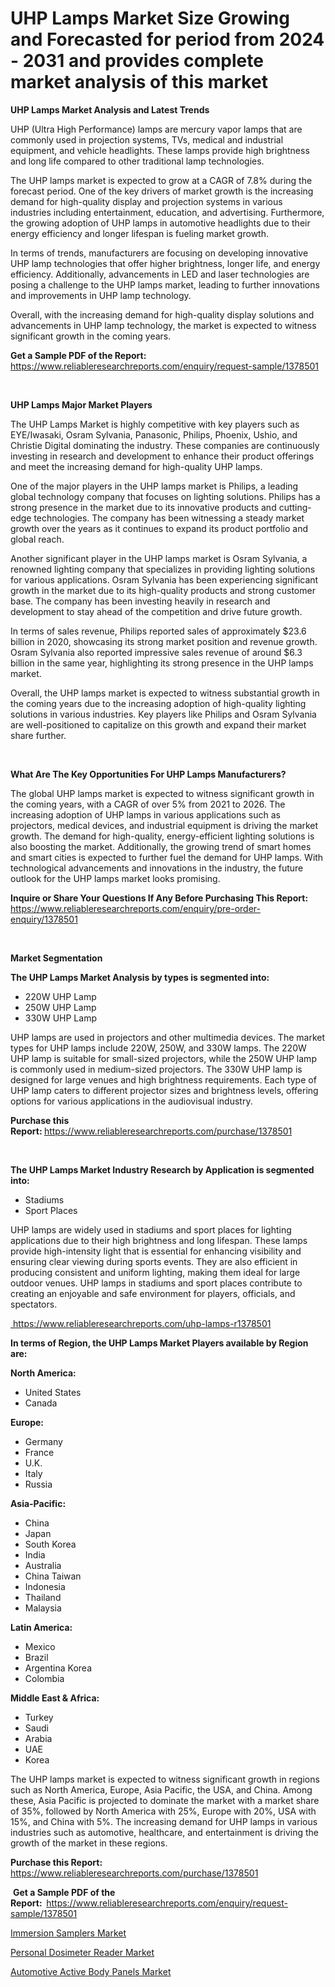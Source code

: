 <p><h1>UHP Lamps Market Size Growing and Forecasted for period from 2024 - 2031 and provides complete market analysis of this market</h1></p><p><strong>UHP Lamps Market Analysis and Latest Trends</strong></p>
<p><p>UHP (Ultra High Performance) lamps are mercury vapor lamps that are commonly used in projection systems, TVs, medical and industrial equipment, and vehicle headlights. These lamps provide high brightness and long life compared to other traditional lamp technologies.</p><p>The UHP lamps market is expected to grow at a CAGR of 7.8% during the forecast period. One of the key drivers of market growth is the increasing demand for high-quality display and projection systems in various industries including entertainment, education, and advertising. Furthermore, the growing adoption of UHP lamps in automotive headlights due to their energy efficiency and longer lifespan is fueling market growth.</p><p>In terms of trends, manufacturers are focusing on developing innovative UHP lamp technologies that offer higher brightness, longer life, and energy efficiency. Additionally, advancements in LED and laser technologies are posing a challenge to the UHP lamps market, leading to further innovations and improvements in UHP lamp technology.</p><p>Overall, with the increasing demand for high-quality display solutions and advancements in UHP lamp technology, the market is expected to witness significant growth in the coming years.</p></p>
<p><strong>Get a Sample PDF of the Report:&nbsp;</strong> <a href="https://www.reliableresearchreports.com/enquiry/request-sample/1378501">https://www.reliableresearchreports.com/enquiry/request-sample/1378501</a></p>
<p>&nbsp;</p>
<p><strong>UHP Lamps Major Market Players</strong></p>
<p><p>The UHP Lamps Market is highly competitive with key players such as EYE/Iwasaki, Osram Sylvania, Panasonic, Philips, Phoenix, Ushio, and Christie Digital dominating the industry. These companies are continuously investing in research and development to enhance their product offerings and meet the increasing demand for high-quality UHP lamps.</p><p>One of the major players in the UHP lamps market is Philips, a leading global technology company that focuses on lighting solutions. Philips has a strong presence in the market due to its innovative products and cutting-edge technologies. The company has been witnessing a steady market growth over the years as it continues to expand its product portfolio and global reach.</p><p>Another significant player in the UHP lamps market is Osram Sylvania, a renowned lighting company that specializes in providing lighting solutions for various applications. Osram Sylvania has been experiencing significant growth in the market due to its high-quality products and strong customer base. The company has been investing heavily in research and development to stay ahead of the competition and drive future growth.</p><p>In terms of sales revenue, Philips reported sales of approximately $23.6 billion in 2020, showcasing its strong market position and revenue growth. Osram Sylvania also reported impressive sales revenue of around $6.3 billion in the same year, highlighting its strong presence in the UHP lamps market.</p><p>Overall, the UHP lamps market is expected to witness substantial growth in the coming years due to the increasing adoption of high-quality lighting solutions in various industries. Key players like Philips and Osram Sylvania are well-positioned to capitalize on this growth and expand their market share further.</p></p>
<p>&nbsp;</p>
<p><strong>What Are The Key Opportunities For UHP Lamps Manufacturers?</strong></p>
<p><p>The global UHP lamps market is expected to witness significant growth in the coming years, with a CAGR of over 5% from 2021 to 2026. The increasing adoption of UHP lamps in various applications such as projectors, medical devices, and industrial equipment is driving the market growth. The demand for high-quality, energy-efficient lighting solutions is also boosting the market. Additionally, the growing trend of smart homes and smart cities is expected to further fuel the demand for UHP lamps. With technological advancements and innovations in the industry, the future outlook for the UHP lamps market looks promising.</p></p>
<p><strong>Inquire or Share Your Questions If Any Before Purchasing This Report:</strong> <a href="https://www.reliableresearchreports.com/enquiry/pre-order-enquiry/1378501">https://www.reliableresearchreports.com/enquiry/pre-order-enquiry/1378501</a></p>
<p>&nbsp;</p>
<p><strong>Market Segmentation</strong></p>
<p><strong>The UHP Lamps Market Analysis by types is segmented into:</strong></p>
<p><ul><li>220W UHP Lamp</li><li>250W UHP Lamp</li><li>330W UHP Lamp</li></ul></p>
<p><p>UHP lamps are used in projectors and other multimedia devices. The market types for UHP lamps include 220W, 250W, and 330W lamps. The 220W UHP lamp is suitable for small-sized projectors, while the 250W UHP lamp is commonly used in medium-sized projectors. The 330W UHP lamp is designed for large venues and high brightness requirements. Each type of UHP lamp caters to different projector sizes and brightness levels, offering options for various applications in the audiovisual industry.</p></p>
<p><strong>Purchase this Report:&nbsp;</strong><a href="https://www.reliableresearchreports.com/purchase/1378501">https://www.reliableresearchreports.com/purchase/1378501</a></p>
<p>&nbsp;</p>
<p><strong>The UHP Lamps Market Industry Research by Application is segmented into:</strong></p>
<p><ul><li>Stadiums</li><li>Sport Places</li></ul></p>
<p><p>UHP lamps are widely used in stadiums and sport places for lighting applications due to their high brightness and long lifespan. These lamps provide high-intensity light that is essential for enhancing visibility and ensuring clear viewing during sports events. They are also efficient in producing consistent and uniform lighting, making them ideal for large outdoor venues. UHP lamps in stadiums and sport places contribute to creating an enjoyable and safe environment for players, officials, and spectators.</p></p>
<p><a href="https://www.reliableresearchreports.com/uhp-lamps-r1378501">&nbsp;https://www.reliableresearchreports.com/uhp-lamps-r1378501</a></p>
<p><strong>In terms of Region, the UHP Lamps Market Players available by Region are:</strong></p>
<p>
    <p> <strong> North America: </strong>
        <ul>
            <li>United States</li>
            <li>Canada</li>
        </ul>
        </p> 
    <p> <strong> Europe: </strong>
        <ul>
            <li>Germany</li>
            <li>France</li>
            <li>U.K.</li>
            <li>Italy</li>
            <li>Russia</li>
        </ul>
        </p> 
    <p> <strong> Asia-Pacific: </strong>
        <ul>
            <li>China</li>
            <li>Japan</li>
            <li>South Korea</li>
            <li>India</li>
            <li>Australia</li>
            <li>China Taiwan</li>
            <li>Indonesia</li>
            <li>Thailand</li>
            <li>Malaysia</li>
        </ul>
        </p> 
    <p> <strong> Latin America: </strong>
        <ul>
            <li>Mexico</li>
            <li>Brazil</li>
            <li>Argentina Korea</li>
            <li>Colombia</li>
        </ul>
        </p> 
    <p> <strong> Middle East & Africa: </strong>
        <ul>
            <li>Turkey</li>
            <li>Saudi</li>
            <li>Arabia</li>
            <li>UAE</li>
            <li>Korea</li>
        </ul>
    </p>
    </p>
<p><p>The UHP lamps market is expected to witness significant growth in regions such as North America, Europe, Asia Pacific, the USA, and China. Among these, Asia Pacific is projected to dominate the market with a market share of 35%, followed by North America with 25%, Europe with 20%, USA with 15%, and China with 5%. The increasing demand for UHP lamps in various industries such as automotive, healthcare, and entertainment is driving the growth of the market in these regions.</p></p>
<p><strong>Purchase this Report: </strong><a href="https://www.reliableresearchreports.com/purchase/1378501">https://www.reliableresearchreports.com/purchase/1378501</a></p>
<p>&nbsp;<strong>Get a Sample PDF of the Report:&nbsp;&nbsp;</strong><a href="https://www.reliableresearchreports.com/enquiry/request-sample/1378501">https://www.reliableresearchreports.com/enquiry/request-sample/1378501</a></p>
<p><strong></strong></p>
<p><p><a href="https://www.linkedin.com/pulse/immersion-samplers-market-research-report-provides-critical-8u8ue?trackingId=vHF0ofLfItq%2FHc27jWVlaQ%3D%3D">Immersion Samplers Market</a></p><p><a href="https://www.linkedin.com/pulse/personal-dosimeter-reader-market-analysis-examines-its-scope-fgqve?trackingId=FCpEkuWaXPZ301t3UCkVeQ%3D%3D">Personal Dosimeter Reader Market</a></p><p><a href="https://www.linkedin.com/pulse/automotive-active-body-panels-market-size-focuses-dynamics-g2kre?trackingId=1j6itZ858qkQW8EPU7E9Wg%3D%3D">Automotive Active Body Panels Market</a></p></p>